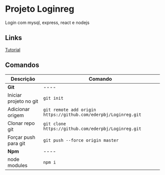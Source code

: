 # Projeto Loginreg

Login com mysql, express, react e nodejs

## Links

[Tutorial](https://www.youtube.com/watch?v=a1hhL9z-fbU&t=146s&ab_channel=MoreCodes)

## Comandos 

Descrição | Comando
----|----
__Git__ | ----
Iniciar projeto no git | `git init`
Adicionar origem | `git remote add origin https://github.com/ederpbj/Loginreg.git`
Clonar repo git | `git clone https://github.com/ederpbj/Loginreg.git`
Forçar push para git | `git push --force origin master`
__Npm__ | ----
node modules | `npm i`
